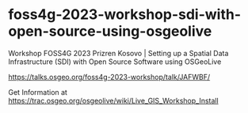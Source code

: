 # foss4g-2023-workshop-sdi-with-open-source-using-osgeolive
Workshop FOSS4G 2023 Prizren Kosovo | Setting up a Spatial Data Infrastructure (SDI) with Open Source Software using OSGeoLive 

https://talks.osgeo.org/foss4g-2023-workshop/talk/JAFWBF/

Get Information at https://trac.osgeo.org/osgeolive/wiki/Live_GIS_Workshop_Install
